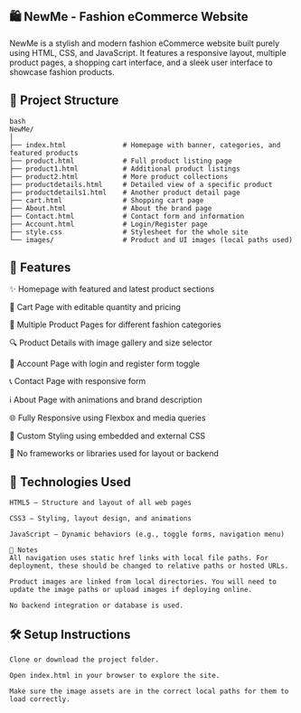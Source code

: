 ## 🛍️ NewMe - Fashion eCommerce Website
NewMe is a stylish and modern fashion eCommerce website built purely using HTML, CSS, and JavaScript. It features a responsive layout, multiple product pages, a shopping cart interface, and a sleek user interface to showcase fashion products.

## 📁 Project Structure
```
bash
NewMe/
│
├── index.html              # Homepage with banner, categories, and featured products
├── product.html            # Full product listing page
├── product1.html           # Additional product listings
├── product2.html           # More product collections
├── productdetails.html     # Detailed view of a specific product
├── productdetails1.html    # Another product detail page
├── cart.html               # Shopping cart page
├── About.html              # About the brand page
├── Contact.html            # Contact form and information
├── Account.html            # Login/Register page
├── style.css               # Stylesheet for the whole site
└── images/                 # Product and UI images (local paths used)
```
## 🚀 Features

✨ Homepage with featured and latest product sections

🛒 Cart Page with editable quantity and pricing

👚 Multiple Product Pages for different fashion categories

🔍 Product Details with image gallery and size selector

👤 Account Page with login and register form toggle

📞 Contact Page with responsive form

ℹ️ About Page with animations and brand description

🌐 Fully Responsive using Flexbox and media queries

🎨 Custom Styling using embedded and external CSS

📜 No frameworks or libraries used for layout or backend

## 🧠 Technologies Used
```
HTML5 – Structure and layout of all web pages

CSS3 – Styling, layout design, and animations

JavaScript – Dynamic behaviors (e.g., toggle forms, navigation menu)

📌 Notes
All navigation uses static href links with local file paths. For deployment, these should be changed to relative paths or hosted URLs.

Product images are linked from local directories. You will need to update the image paths or upload images if deploying online.

No backend integration or database is used.
```

## 🛠️ Setup Instructions
```
Clone or download the project folder.

Open index.html in your browser to explore the site.

Make sure the image assets are in the correct local paths for them to load correctly.
```
